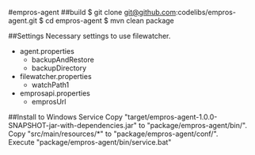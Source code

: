 #empros-agent
##build
    $ git clone git@github.com:codelibs/empros-agent.git
    $ cd empros-agent
    $ mvn clean package

##Settings
Necessary settings to use filewatcher.  
* agent.properties
    * backupAndRestore
    * backupDirectory
* filewatcher.properties
    * watchPath1
* emprosapi.properties
    * emprosUrl

##Install to Windows Service
Copy "target/empros-agent-1.0.0-SNAPSHOT-jar-with-dependencies.jar" to "package/empros-agent/bin/".  
Copy "src/main/resources/*" to "package/empros-agent/conf/".  
Execute "package/empros-agent/bin/service.bat"
